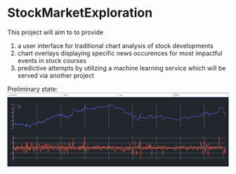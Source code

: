 # StockMarketExploration

This project will aim to to provide
1. a user interface for traditional chart analysis of stock developments
2. chart overlays displaying specific news occurences for most impactful events in stock courses
3. predictive attempts by utilizing a machine learning service which will be served via another project

Preliminary state:
![alt text](https://github.com/chraig/StockMarketExploration/blob/main/assets/preliminary.png "Preliminary state")
